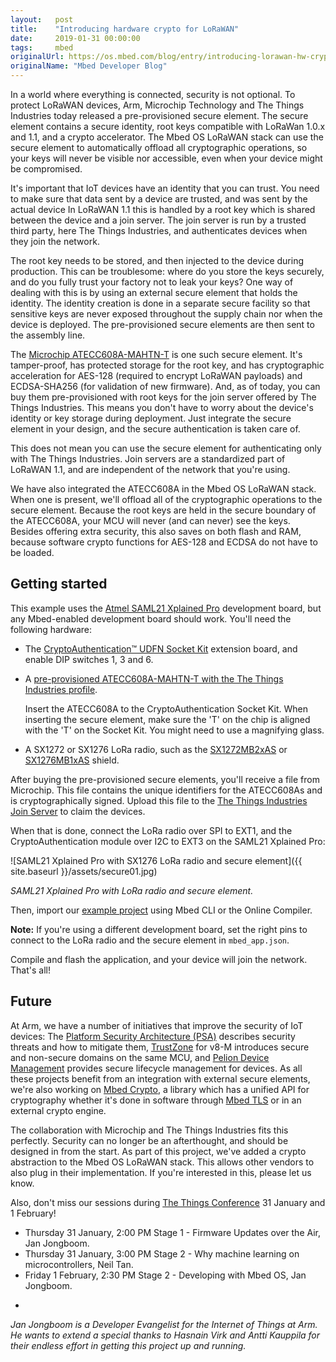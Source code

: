 ```yaml
---
layout:   post
title:    "Introducing hardware crypto for LoRaWAN"
date:     2019-01-31 00:00:00
tags:     mbed
originalUrl: https://os.mbed.com/blog/entry/introducing-lorawan-hw-crypto/
originalName: "Mbed Developer Blog"
---
```


In a world where everything is connected, security is not optional. To protect LoRaWAN devices, Arm, Microchip Technology and The Things Industries today released a pre-provisioned secure element. The secure element contains a secure identity, root keys compatible with LoRaWan 1.0.x and 1.1, and a crypto accelerator. The Mbed OS LoRaWAN stack can use the secure element to automatically offload all cryptographic operations, so your keys will never be visible nor accessible, even when your device might be compromised.

<!--more-->

It's important that IoT devices have an identity that you can trust. You need to make sure that data sent by a device are trusted, and was sent by the actual device In LoRaWAN 1.1 this is handled by a root key which is shared between the device and a join server. The join server is run by a trusted third party, here The Things Industries, and authenticates devices when they join the network.

The root key needs to be stored, and then injected to the device during production. This can be troublesome: where do you store the keys securely, and do you fully trust your factory not to leak your keys? One way of dealing with this is by using an external secure element that holds the identity. The identity creation is done in a separate secure facility so that sensitive keys are never exposed throughout the supply chain nor when the device is deployed. The  pre-provisioned secure elements are then sent to the assembly line.

The [Microchip ATECC608A-MAHTN-T](http://www.microchip.com/ATECC608aLoRaTTI) is one such secure element. It's tamper-proof, has protected storage for the root key, and has cryptographic acceleration for AES-128 (required to encrypt LoRaWAN payloads) and ECDSA-SHA256 (for validation of new firmware). And, as of today, you can buy them pre-provisioned with root keys for the join server offered by The Things Industries. This means you don't have to worry about the device's identity or key storage during deployment. Just integrate the secure element in your design, and the secure authentication is taken care of.

This does not mean you can use the secure element for authenticating only with The Things Industries. Join servers are a standardized part of LoRaWAN 1.1, and are independent of the network that you're using.

We have also integrated the ATECC608A in the Mbed OS LoRaWAN stack. When one is present, we'll offload all of the cryptographic operations to the secure element. Because the root keys are held in the secure boundary of the ATECC608A, your MCU will never (and can never) see the keys. Besides offering extra security, this also saves on both flash and RAM, because software crypto functions for AES-128 and ECDSA do not have to be loaded.

## Getting started

This example uses the [Atmel SAML21 Xplained Pro](https://os.mbed.com/platforms/SAML21-XPRO/) development board, but any Mbed-enabled development board should work. You'll need the following hardware:

* The [CryptoAuthentication™ UDFN Socket Kit](https://www.microchip.com/DevelopmentTools/ProductDetails/AT88CKSCKTUDFN-XPRO) extension board, and enable DIP switches 1, 3 and 6.
* A [pre-provisioned ATECC608A-MAHTN-T with the The Things Industries profile](https://www.microchipdirect.com/product/search/all/atecc608a-mahtn).

    Insert the ATECC608A to the CryptoAuthentication Socket Kit. When inserting the secure element, make sure the 'T' on the chip is aligned with the 'T' on the Socket Kit. You might need to use a magnifying glass.

* A SX1272 or SX1276 LoRa radio, such as the [SX1272MB2xAS](https://os.mbed.com/components/SX1272MB2xAS/) or [SX1276MB1xAS](https://os.mbed.com/components/SX1276MB1xAS/) shield.

After buying the pre-provisioned secure elements, you'll receive a file from Microchip. This file contains the unique identifiers for the ATECC608As and is cryptographically signed. Upload this file to the [The Things Industries Join Server](http://ttn.fyi/joinserver/microchip) to claim the devices.

When that is done, connect the LoRa radio over SPI to EXT1, and the CryptoAuthentication module over I2C to EXT3 on the SAML21 Xplained Pro:


![SAML21 Xplained Pro with SX1276 LoRa radio and secure element]({{ site.baseurl }}/assets/secure01.jpg)

*SAML21 Xplained Pro with LoRa radio and secure element.*

Then, import our [example project](https://github.com/armmbed/mbed-os-example-lorawan-atecc608a) using Mbed CLI or the Online Compiler.

**Note:** If you're using a different development board, set the right pins to connect to the LoRa radio and the secure element in `mbed_app.json`.

Compile and flash the application, and your device will join the network. That's all!

## Future

At Arm, we have a number of initiatives that improve the security of IoT devices: The [Platform Security Architecture (PSA)](https://www.arm.com/why-arm/architecture/platform-security-architecture) describes security threats and how to mitigate them, [TrustZone](https://developer.arm.com/technologies/trustzone) for v8-M introduces secure and non-secure domains on the same MCU, and [Pelion Device Management](https://cloud.mbed.com/product-overview) provides secure lifecycle management for devices. As all these projects benefit from an integration with external secure elements, we're also working on [Mbed Crypto](https://github.com/ARMmbed/mbed-crypto), a library which has a unified API for cryptography whether it's done in software through [Mbed TLS](https://tls.mbed.org/) or in an external crypto engine.

The collaboration with Microchip and The Things Industries fits this perfectly. Security can no longer be an afterthought, and should be designed in from the start. As part of this project, we've added a crypto abstraction to the Mbed OS LoRaWAN stack. This allows other vendors to also plug in their implementation. If you're interested in this, please let us know.

Also, don't miss our sessions during [The Things Conference](https://www.thethingsnetwork.org/conference/) 31 January and 1 February!

* Thursday 31 January, 2:00 PM Stage 1 - Firmware Updates over the Air, Jan Jongboom.
* Thursday 31 January, 3:00 PM Stage 2 - Why machine learning on microcontrollers, Neil Tan.
* Friday 1 February, 2:30 PM Stage 2 - Developing with Mbed OS, Jan Jongboom.

-

*Jan Jongboom is a Developer Evangelist for the Internet of Things at Arm. He wants to extend a special thanks to Hasnain Virk and Antti Kauppila for their endless effort in getting this project up and running.*
